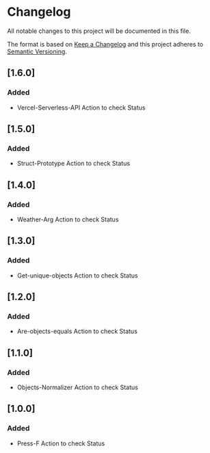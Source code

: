 # Changelog

All notable changes to this project will be documented in this file.

The format is based on [Keep a Changelog](http://keepachangelog.com/en/1.0.0/)
and this project adheres to [Semantic Versioning](http://semver.org/spec/v2.0.0.html).

## [1.6.0]
### Added
- Vercel-Serverless-API Action to check Status

## [1.5.0]
### Added
- Struct-Prototype Action to check Status

## [1.4.0]
### Added
- Weather-Arg Action to check Status

## [1.3.0]
### Added
- Get-unique-objects Action to check Status

## [1.2.0]
### Added
- Are-objects-equals Action to check Status

## [1.1.0]
### Added
- Objects-Normalizer Action to check Status

## [1.0.0]
### Added
- Press-F Action to check Status
